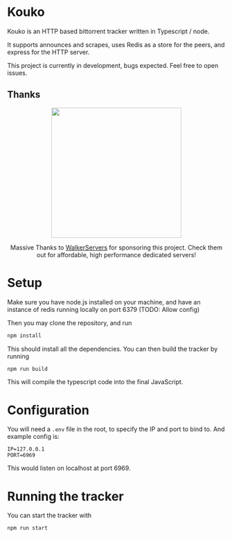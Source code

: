 # Kouko

Kouko is an HTTP based bittorrent tracker written in Typescript / node.

It supports announces and scrapes, uses Redis as a store for the peers, and express for the HTTP server.

This project is currently in development, bugs expected. Feel free to open issues.

## Thanks

<center>

[<img src="https://user-images.githubusercontent.com/6680615/88460516-56eac500-cecf-11ea-8552-584eaaac5297.png" width="300">](https://clients.walkerservers.com/)

Massive Thanks to <a href="https://walkerservers.com/">WalkerServers</a> for sponsoring this project. Check them out for affordable, high performance dedicated servers!
</center>

# Setup

Make sure you have node.js installed on your machine, and have an instance of redis running locally on port 6379 (TODO: Allow config)

Then you may clone the repository, and run
```sh
npm install
```

This should install all the dependencies. You can then build the tracker by running

```sh
npm run build
```

This will compile the typescript code into the final JavaScript.

# Configuration

You will need a `.env` file in the root, to specify the IP and port to bind to. And example config is:

```
IP=127.0.0.1
PORT=6969
```

This would listen on localhost at port 6969.

# Running the tracker

You can start the tracker with 

```sh
npm run start
```

